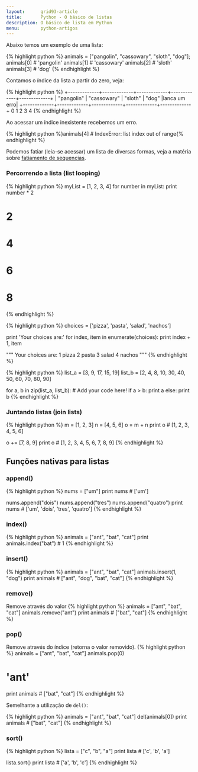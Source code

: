 ```yaml
---
layout:      grid93-article
title:       Python - O básico de listas
description: O básico de lista em Python
menu:        python-artigos
---
```


Abaixo temos um exemplo de uma lista:

{% highlight python %}
animals = ["pangolin", "cassowary", "sloth", "dog"];
animals[0]   # 'pangolin'
animals[1]   # 'cassowary'
animals[2]   # 'sloth'
animals[3]   # 'dog'
{% endhighlight %}

Contamos o índice da lista a partir do zero, veja:

{% highlight python %}
+-------------+-------------+-------------+-------------+-------------+
| "pangolin"  | "cassowary" |   "sloth"   |    "dog"    |lanca um erro|
+-------------+-------------+-------------+-------------+-------------+
      0              1             2              3            4
{% endhighlight %}

Ao acessar um índice inexistente recebemos um erro.

{% highlight python %}animals[4]   # IndexError: list index out of range{% endhighlight %}

Podemos fatiar (leia-se acessar) um lista de diversas formas, veja a matéria sobre
[fatiamento de sequencias](../sequencias-fatiamento/ "Python - Sequencias").



### Percorrendo a lista (list looping)

{% highlight python %}
myList = [1, 2, 3, 4]
for number in myList:
    print number * 2
# 2
# 4
# 6
# 8
{% endhighlight %}

{% highlight python %}
choices = ['pizza', 'pasta', 'salad', 'nachos']

print 'Your choices are:'
for index, item in enumerate(choices):
    print index + 1, item

"""
Your choices are:
1 pizza
2 pasta
3 salad
4 nachos
"""
{% endhighlight %}

{% highlight python %}
list_a = [3, 9, 17, 15, 19]
list_b = [2, 4, 8, 10, 30, 40, 50, 60, 70, 80, 90]

for a, b in zip(list_a, list_b):
    # Add your code here!
    if a > b:
        print a
    else:
        print b
{% endhighlight %}




### Juntando listas (join lists)

{% highlight python %}
m = [1, 2, 3]
n = [4, 5, 6]
o = m + n
print o # [1, 2, 3, 4, 5, 6]

o += [7, 8, 9]
print o # [1, 2, 3, 4, 5, 6, 7, 8, 9]
{% endhighlight %}



Funções nativas para listas
---

### append()

{% highlight python %}
nums = ["um"]
print nums # ['um']

nums.append("dois")
nums.append("tres")
nums.append("quatro")
print nums # ['um', 'dois', 'tres', 'quatro']
{% endhighlight %}


### index()

{% highlight python %}
animals = ["ant", "bat", "cat"]
print animals.index("bat") # 1
{% endhighlight %}


### insert()

{% highlight python %}
animals = ["ant", "bat", "cat"]
animals.insert(1, "dog")
print animals # ["ant", "dog", "bat", "cat"]
{% endhighlight %}


### remove()

Remove através do valor
{% highlight python %}
animals = ["ant", "bat", "cat"]
animals.remove("ant")
print animals # ["bat", "cat"]
{% endhighlight %}


### pop()

Remove através do índice (retorna o valor removido).
{% highlight python %}
animals = ["ant", "bat", "cat"]
animals.pop(0)
# 'ant'
print animals # ["bat", "cat"]
{% endhighlight %}

Semelhante a utilização de `del()`:

{% highlight python %}
animals = ["ant", "bat", "cat"]
del(animals[0])
print animals # ["bat", "cat"]
{% endhighlight %}


### sort()

{% highlight python %}
lista = ["c", "b", "a"]
print lista # ['c', 'b', 'a']

lista.sort()
print lista # ['a', 'b', 'c']
{% endhighlight %}
